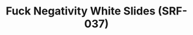 ---
ee_id_thing: '4369'
site: '1'
type: '2'
inv_num: 2016-084
add_credit:
url: 2016-084-arcangel-surfware-white-slides-srf-037
title: Fuck Negativity White Slides (SRF-037)
year: '2016'
display_year: '2016'
medium: Slides
dims:
pitch:
ps:
live_url:
youtube:
related_code:
imgs: fn-white-slides-2016-084-database-ih--OvGJ.jpg
subheading:
download:
commission:
related: "[4277] [2014-088-going-negative-lakes] 2014-088 Going Negative / Lakes"
layout: things-i-made
---